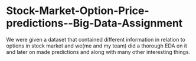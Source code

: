 # Stock-Market-Option-Price-predictions--Big-Data-Assignment
We were given a dataset that contained different information in relation to options in stock market and we(me and my team) did a thorough EDA on it and later on made predictions and along with many other interesting things.
